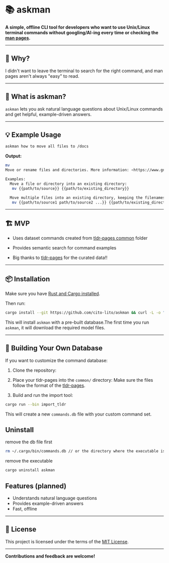 # 📚 askman

**A simple, offline CLI tool for developers who want to use Unix/Linux terminal commands without googling/AI-ing every time or checking the [man pages](https://en.wikipedia.org/wiki/Man_page).**

---

## 🤔 Why?

I didn't want to leave the terminal to search for the right command, and man pages aren't always "easy" to read.

---

## 🤖 What is askman?

`askman` lets you ask natural language questions about Unix/Linux commands and get helpful, example-driven answers.

---

## 💡 Example Usage

```bash
askman how to move all files to /docs  
```

**Output:**
```bash
mv
Move or rename files and directories. More information: <https://www.gnu.org/software/coreutils/manual/html_node/mv-invocation.html>.

Examples:
  Move a file or directory into an existing directory:
   mv {{path/to/source}} {{path/to/existing_directory}}

  Move multiple files into an existing directory, keeping the filenames unchanged:
   mv {{path/to/source1 path/to/source2 ...}} {{path/to/existing_directory}}
```

---

## 🏗️ MVP

- Uses dataset commands created from [tldr-pages common](https://github.com/tldr-pages/tldr/tree/main/pages/common) folder 
- Provides semantic search for command examples

- Big thanks to [tldr-pages](https://github.com/tldr-pages/tldr) for the curated data!!

---

## 📦 Installation

Make sure you have [Rust and Cargo installed](https://www.rust-lang.org/tools/install).

Then run:

```bash
cargo install --git https://github.com/cito-lito/askman && curl -L -o "$(dirname $(which askman))/commands.db" https://raw.githubusercontent.com/cito-lito/askman/main/commands.db
```

This will install `askman` with a pre-built database.The first time you run `askman`, it will download the required model files.

---

## 🔧 Building Your Own Database

If you want to customize the command database:

1. Clone the repository:

2. Place your tldr-pages into the `common/` directory:
   Make sure the files follow the format of the [tldr-pages](https://github.com/tldr-pages/tldr/blob/main/CONTRIBUTING.md#markdown-format).

3. Build and run the import tool:

```bash
cargo run --bin import_tldr
```

This will create a new `commands.db` file with your custom command set.

## Uninstall

remove the db file first
```bash
rm ~/.cargo/bin/commands.db // or the directory where the executable is
```

remove the executable
```bash
cargo uninstall askman
```



## Features (planned)

- Understands natural language questions
- Provides example-driven answers
- Fast, offline

---

## 📄 License

This project is licensed under the terms of the [MIT License](LICENSE).

---

**Contributions and feedback are welcome!**



